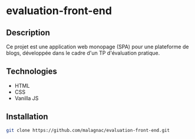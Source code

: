 # evaluation-front-end

## Description
Ce projet est une application web monopage (SPA) pour une plateforme de blogs,
développée dans le cadre d'un TP d'évaluation pratique.

## Technologies
- HTML
- CSS
- Vanilla JS

## Installation

```bash
git clone https://github.com/malagnac/evaluation-front-end.git
```
